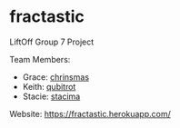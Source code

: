 # fractastic
LiftOff Group 7 Project

Team Members:

  * Grace: [chrinsmas](http://github.com/chrinsmas)
  * Keith: [qubitrot](http://github.com/qubitrot)
  * Stacie: [stacima](http://github.com/staciema)

Website: https://fractastic.herokuapp.com/
